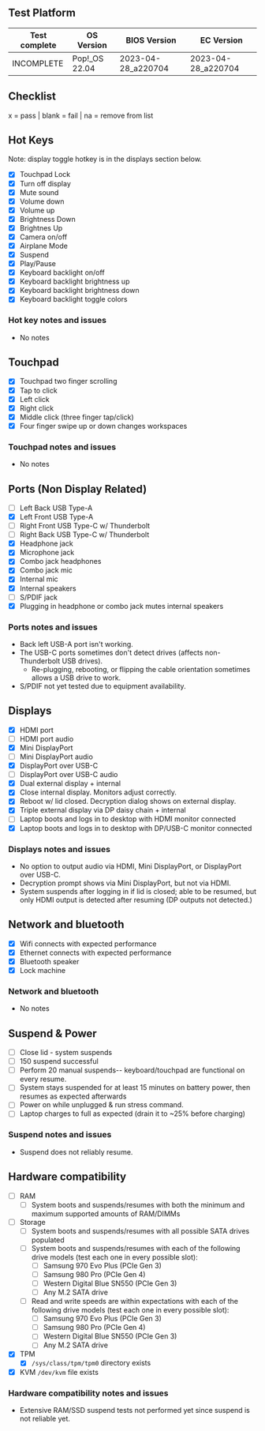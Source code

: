 ## Test Platform

| Test complete | OS Version     | BIOS Version        | EC Version          |
|---------------|----------------|---------------------|-------------------- |
| INCOMPLETE    | Pop!\_OS 22.04 | 2023-04-28\_a220704 | 2023-04-28\_a220704 |

## Checklist
x = pass | blank = fail | na = remove from list

## Hot Keys

Note: display toggle hotkey is in the displays section below.

- [x] Touchpad Lock
- [x] Turn off display
- [x] Mute sound
- [x] Volume down
- [x] Volume up
- [x] Brightness Down
- [x] Brightnes Up
- [x] Camera on/off
- [x] Airplane Mode
- [x] Suspend
- [x] Play/Pause
- [x] Keyboard backlight on/off
- [x] Keyboard backlight brightness up
- [x] Keyboard backlight brightness down
- [x] Keyboard backlight toggle colors

### Hot key notes and issues

- No notes

## Touchpad

- [x] Touchpad two finger scrolling
- [x] Tap to click
- [x] Left click
- [x] Right click
- [x] Middle click (three finger tap/click)
- [x] Four finger swipe up or down changes workspaces

### Touchpad notes and issues

- No notes

## Ports (Non Display Related)

- [ ] Left Back USB Type-A
- [X] Left Front USB Type-A
- [ ] Right Front USB Type-C w/ Thunderbolt
- [ ] Right Back USB Type-C w/ Thunderbolt
- [X] Headphone jack
- [X] Microphone jack
- [X] Combo jack headphones
- [X] Combo jack mic
- [X] Internal mic
- [X] Internal speakers
- [ ] S/PDIF jack
- [X] Plugging in headphone or combo jack mutes internal speakers

### Ports notes and issues

- Back left USB-A port isn't working.
- The USB-C ports sometimes don't detect drives (affects non-Thunderbolt USB drives).
    - Re-plugging, rebooting, or flipping the cable orientation sometimes allows a USB drive to work.
- S/PDIF not yet tested due to equipment availability.

## Displays

- [X] HDMI port
- [ ] HDMI port audio
- [X] Mini DisplayPort
- [ ] Mini DisplayPort audio
- [X] DisplayPort over USB-C
- [ ] DisplayPort over USB-C audio
- [X] Dual external display + internal
- [X] Close internal display. Monitors adjust correctly.
- [X] Reboot w/ lid closed. Decryption dialog shows on external display.
- [X] Triple external display via DP daisy chain + internal
- [ ] Laptop boots and logs in to desktop with HDMI monitor connected
- [X] Laptop boots and logs in to desktop with DP/USB-C monitor connected

### Displays notes and issues

- No option to output audio via HDMI, Mini DisplayPort, or DisplayPort over USB-C.
- Decryption prompt shows via Mini DisplayPort, but not via HDMI.
- System suspends after logging in if lid is closed; able to be resumed, but only HDMI output is detected after resuming (DP outputs not detected.)

## Network and bluetooth

- [x] Wifi connects with expected performance
- [X] Ethernet connects with expected performance
- [x] Bluetooth speaker
- [x] Lock machine

### Network and bluetooth

- No notes

## Suspend & Power

- [ ] Close lid - system suspends
- [ ] 150 suspend successful
- [ ] Perform 20 manual suspends-- keyboard/touchpad are functional on every resume.
- [ ] System stays suspended for at least 15 minutes on battery power, then resumes as expected afterwards
- [ ] Power on while unplugged & run stress command.
- [ ] Laptop charges to full as expected (drain it to ~25% before charging)

### Suspend notes and issues

- Suspend does not reliably resume.

## Hardware compatibility

- [ ] RAM
    - [ ] System boots and suspends/resumes with both the minimum and maximum supported amounts of RAM/DIMMs
- [ ] Storage
    - [ ] System boots and suspends/resumes with all possible SATA drives populated
    - [ ] System boots and suspends/resumes with each of the following drive models (test each one in every possible slot):
        - [ ] Samsung 970 Evo Plus (PCIe Gen 3)
        - [ ] Samsung 980 Pro (PCIe Gen 4)
        - [ ] Western Digital Blue SN550 (PCIe Gen 3)
        - [ ] Any M.2 SATA drive
    - [ ] Read and write speeds are within expectations with each of the following drive models (test each one in every possible slot):
        - [ ] Samsung 970 Evo Plus (PCIe Gen 3)
        - [ ] Samsung 980 Pro (PCIe Gen 4)
        - [ ] Western Digital Blue SN550 (PCIe Gen 3)
        - [ ] Any M.2 SATA drive
- [X] TPM
    - [X] `/sys/class/tpm/tpm0` directory exists
- [X] KVM `/dev/kvm` file exists

### Hardware compatibility notes and issues

- Extensive RAM/SSD suspend tests not performed yet since suspend is not reliable yet.
